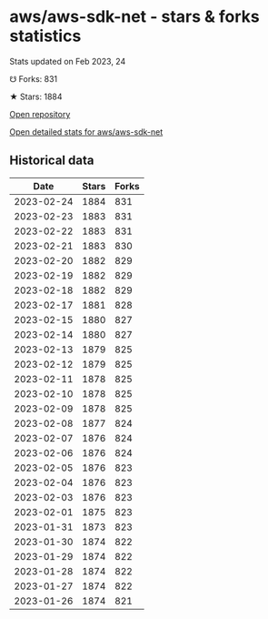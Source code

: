 # aws/aws-sdk-net - stars & forks statistics

Stats updated on Feb 2023, 24

☋ Forks: 831

★ Stars: 1884

[Open repository](https://github.com/aws/aws-sdk-net)

[Open detailed stats for aws/aws-sdk-net](https://reviewgithub.com/rep/aws/aws-sdk-net)

## Historical data
| Date | Stars | Forks |
|------|-------|-------|
| 2023-02-24 | 1884 | 831 | 
| 2023-02-23 | 1883 | 831 | 
| 2023-02-22 | 1883 | 831 | 
| 2023-02-21 | 1883 | 830 | 
| 2023-02-20 | 1882 | 829 | 
| 2023-02-19 | 1882 | 829 | 
| 2023-02-18 | 1882 | 829 | 
| 2023-02-17 | 1881 | 828 | 
| 2023-02-15 | 1880 | 827 | 
| 2023-02-14 | 1880 | 827 | 
| 2023-02-13 | 1879 | 825 | 
| 2023-02-12 | 1879 | 825 | 
| 2023-02-11 | 1878 | 825 | 
| 2023-02-10 | 1878 | 825 | 
| 2023-02-09 | 1878 | 825 | 
| 2023-02-08 | 1877 | 824 | 
| 2023-02-07 | 1876 | 824 | 
| 2023-02-06 | 1876 | 824 | 
| 2023-02-05 | 1876 | 823 | 
| 2023-02-04 | 1876 | 823 | 
| 2023-02-03 | 1876 | 823 | 
| 2023-02-01 | 1875 | 823 | 
| 2023-01-31 | 1873 | 823 | 
| 2023-01-30 | 1874 | 822 | 
| 2023-01-29 | 1874 | 822 | 
| 2023-01-28 | 1874 | 822 | 
| 2023-01-27 | 1874 | 822 | 
| 2023-01-26 | 1874 | 821 | 

